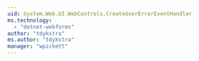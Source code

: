 ```yaml
---
uid: System.Web.UI.WebControls.CreateUserErrorEventHandler
ms.technology: 
  - "dotnet-webforms"
author: "tdykstra"
ms.author: "tdykstra"
manager: "wpickett"
---
```


